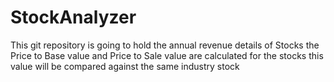 # StockAnalyzer
This git repository is going to hold the annual revenue details of Stocks
the Price to Base value and Price to Sale value are calculated for the stocks
this value will be compared against the same industry stock
